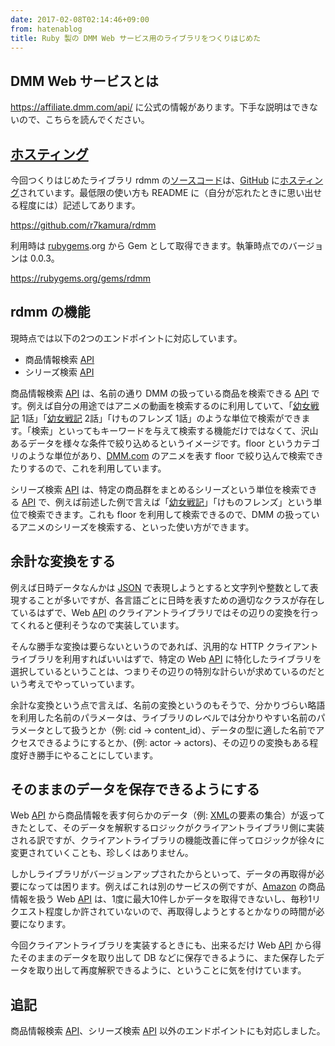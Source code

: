 ```yaml
---
date: 2017-02-08T02:14:46+09:00
from: hatenablog
title: Ruby 製の DMM Web サービス用のライブラリをつくりはじめた
---
```


<h2>DMM Web サービスとは</h2>

<p><a href="https://affiliate.dmm.com/api/">https://affiliate.dmm.com/api/</a> に公式の情報があります。下手な説明はできないので、こちらを読んでください。</p>

<h2><a class="keyword" href="http://d.hatena.ne.jp/keyword/%A5%DB%A5%B9%A5%C6%A5%A3%A5%F3%A5%B0">ホスティング</a></h2>

<p>今回つくりはじめたライブラリ rdmm の<a class="keyword" href="http://d.hatena.ne.jp/keyword/%A5%BD%A1%BC%A5%B9%A5%B3%A1%BC%A5%C9">ソースコード</a>は、<a class="keyword" href="http://d.hatena.ne.jp/keyword/GitHub">GitHub</a> に<a class="keyword" href="http://d.hatena.ne.jp/keyword/%A5%DB%A5%B9%A5%C6%A5%A3%A5%F3%A5%B0">ホスティング</a>されています。最低限の使い方も README に（自分が忘れたときに思い出せる程度には）記述してあります。</p>

<p><a href="https://github.com/r7kamura/rdmm">https://github.com/r7kamura/rdmm</a></p>

<p>利用時は <a class="keyword" href="http://d.hatena.ne.jp/keyword/rubygems">rubygems</a>.org から Gem として取得できます。執筆時点でのバージョンは 0.0.3。</p>

<p><a href="https://rubygems.org/gems/rdmm">https://rubygems.org/gems/rdmm</a></p>

<h2>rdmm の機能</h2>

<p>現時点では以下の2つのエンドポイントに対応しています。</p>

<ul>
<li>商品情報検索 <a class="keyword" href="http://d.hatena.ne.jp/keyword/API">API</a></li>
<li>シリーズ検索 <a class="keyword" href="http://d.hatena.ne.jp/keyword/API">API</a></li>
</ul>


<p>商品情報検索 <a class="keyword" href="http://d.hatena.ne.jp/keyword/API">API</a> は、名前の通り DMM の扱っている商品を検索できる <a class="keyword" href="http://d.hatena.ne.jp/keyword/API">API</a> です。例えば自分の用途ではアニメの動画を検索するのに利用していて、「<a class="keyword" href="http://d.hatena.ne.jp/keyword/%CD%C4%BD%F7%C0%EF%B5%AD">幼女戦記</a> 1話」「<a class="keyword" href="http://d.hatena.ne.jp/keyword/%CD%C4%BD%F7%C0%EF%B5%AD">幼女戦記</a> 2話」「けものフレンズ 1話」のような単位で検索ができます。「検索」といってもキーワードを与えて検索する機能だけではなくて、沢山あるデータを様々な条件で絞り込めるというイメージです。floor というカテゴリのような単位があり、<a class="keyword" href="http://d.hatena.ne.jp/keyword/DMM.com">DMM.com</a> のアニメを表す floor で絞り込んで検索できたりするので、これを利用しています。</p>

<p>シリーズ検索 <a class="keyword" href="http://d.hatena.ne.jp/keyword/API">API</a> は、特定の商品群をまとめるシリーズという単位を検索できる <a class="keyword" href="http://d.hatena.ne.jp/keyword/API">API</a> で、例えば前述した例で言えば「<a class="keyword" href="http://d.hatena.ne.jp/keyword/%CD%C4%BD%F7%C0%EF%B5%AD">幼女戦記</a>」「けものフレンズ」という単位で検索できます。これも floor を利用して検索できるので、DMM の扱っているアニメのシリーズを検索する、といった使い方ができます。</p>

<h2>余計な変換をする</h2>

<p>例えば日時データなんかは <a class="keyword" href="http://d.hatena.ne.jp/keyword/JSON">JSON</a> で表現しようとすると文字列や整数として表現することが多いですが、各言語ごとに日時を表すための適切なクラスが存在しているはずで、Web <a class="keyword" href="http://d.hatena.ne.jp/keyword/API">API</a> のクライアントライブラリではその辺りの変換を行ってくれると便利そうなので実装しています。</p>

<p>そんな勝手な変換は要らないというのであれば、汎用的な HTTP クライアントライブラリを利用すればいいはずで、特定の Web <a class="keyword" href="http://d.hatena.ne.jp/keyword/API">API</a> に特化したライブラリを選択しているということは、つまりその辺りの特別な計らいが求めているのだという考えでやっていっています。</p>

<p>余計な変換という点で言えば、名前の変換というのもそうで、分かりづらい略語を利用した名前のパラメータは、ライブラリのレベルでは分かりやすい名前のパラメータとして扱うとか（例: cid → content_id）、データの型に適した名前でアクセスできるようにするとか、(例: actor → actors)、その辺りの変換もある程度好き勝手にやることにしています。</p>

<h2>そのままのデータを保存できるようにする</h2>

<p>Web <a class="keyword" href="http://d.hatena.ne.jp/keyword/API">API</a> から商品情報を表す何らかのデータ（例: <a class="keyword" href="http://d.hatena.ne.jp/keyword/XML">XML</a>の要素の集合）が返ってきたとして、そのデータを解釈するロジックがクライアントライブラリ側に実装される訳ですが、クライアントライブラリの機能改善に伴ってロジックが徐々に変更されていくことも、珍しくはありません。</p>

<p>しかしライブラリがバージョンアップされたからといって、データの再取得が必要になっては困ります。例えばこれは別のサービスの例ですが、<a class="keyword" href="http://d.hatena.ne.jp/keyword/Amazon">Amazon</a> の商品情報を扱う Web <a class="keyword" href="http://d.hatena.ne.jp/keyword/API">API</a> は、1度に最大10件しかデータを取得できないし、毎秒1リクエスト程度しか許されていないので、再取得しようとするとかなりの時間が必要になります。</p>

<p>今回クライアントライブラリを実装するときにも、出来るだけ Web <a class="keyword" href="http://d.hatena.ne.jp/keyword/API">API</a> から得たそのままのデータを取り出して DB などに保存できるように、また保存したデータを取り出して再度解釈できるように、ということに気を付けています。</p>

<h2>追記</h2>

<p>商品情報検索 <a class="keyword" href="http://d.hatena.ne.jp/keyword/API">API</a>、シリーズ検索 <a class="keyword" href="http://d.hatena.ne.jp/keyword/API">API</a> 以外のエンドポイントにも対応しました。</p>

